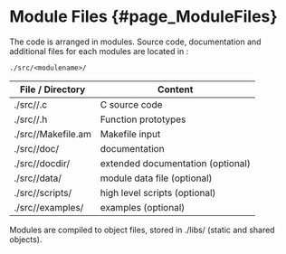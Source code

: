 
# Module Files {#page_ModuleFiles}

The code is arranged in modules. Source code, documentation and additional files for each modules are located in :

	./src/<modulename>/



|  File / Directory                       |  Content                           |
|-----------------------------------------|------------------------------------|
| ./src/<modulename>/<modulename>.c       | C source code                      |
| ./src/<modulename>/<modulename>.h       | Function prototypes                |
| ./src/<modulename>/Makefile.am          | Makefile input                     |
| ./src/<modulename>/doc/                 | documentation                      |
| ./src/<modulename>/docdir/              | extended documentation (optional)  |
| ./src/<modulename>/data/                | module data file       (optional)  |
| ./src/<modulename>/scripts/             | high level scripts     (optional)  |
| ./src/<modulename>/examples/            | examples               (optional)  |


Modules are compiled to object files, stored in ./libs/ (static and shared objects).


